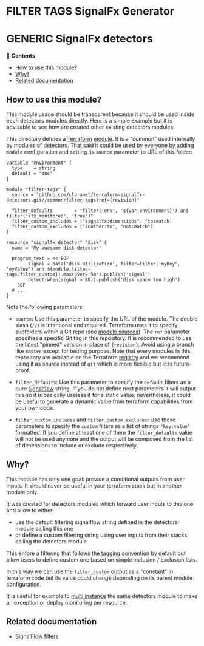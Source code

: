 # FILTER TAGS SignalFx Generator

# GENERIC SignalFx detectors

<!-- START doctoc generated TOC please keep comment here to allow auto update -->
<!-- DON'T EDIT THIS SECTION, INSTEAD RE-RUN doctoc TO UPDATE -->
:link: **Contents**

- [How to use this module?](#how-to-use-this-module)
- [Why?](#why)
- [Related documentation](#related-documentation)

<!-- END doctoc generated TOC please keep comment here to allow auto update -->

## How to use this module?

This module usage should be transparent because it should be used inside each detectors modules directly.
Here is a simple example but it is advisable to see how are created other existing detectors modules:

This directory defines a [Terraform](https://www.terraform.io/) 
[module](https://www.terraform.io/docs/modules/usage.html). It is a "common" used internally by modules of 
detectors. That said it could be used by everyone by adding `module` configuration and setting its `source` 
parameter to URL of this folder:

```hcl
variable "environment" {
  type    = string
  default = "doc"
}

module "filter-tags" {
  source = "github.com/claranet/terraform-signalfx-detectors.git//common/filter-tags?ref={revision}"

  filter_defaults        = "filter('env', '${var.environment}') and filter('sfx_monitored', 'true')"
  filter_custom_includes = ["signalfx:dimensions", "to:match]
  filter_custom_excludes = ["another:to", "not:match"]
}

resource "signalfx_detector" "disk" {
  name = "My awesome disk detector"

  program_text = <<-EOF
        signal = data('disk.utilization', filter=filter('myKey', 'myValue') and ${module.filter-tags.filter_custom}).max(over='5m').publish('signal')
        detect(when(signal > 80)).publish('disk space too high')
    EOF
  # ...
}

```

Note the following parameters:

* `source`: Use this parameter to specify the URL of the module. The double slash (`//`) is intentional  and required. 
  Terraform uses it to specify subfolders within a Git repo (see [module
  sources](https://www.terraform.io/docs/modules/sources.html)). The `ref` parameter specifies a specific Git tag in
  this repository. It is recommended to use the latest "pinned" version in place of `{revision}`. Avoid using a branch 
  like `master` except for testing purpose. Note that every modules in this repository are available on the Terraform 
  [registry](https://registry.terraform.io/modules/claranet/detectors/signalfx) and we recommend using it as source 
  instead of `git` which is more flexible but less future-proof.

* `filter_defaults`: Use this parameter to specify the `default` filters as a pure 
  [signalflow](https://dev.splunk.com/observability/docs/signalflow/functions/filter_function/) string. If you do not 
  define next parameters it will output this so it is basically useless if for a static value. nevertheless, it could 
  be useful to generate a dynamic value from terraform capabilities from your own code.

* `filter_custom_includes` and `filter_custom_excludes`: Use these parameters to specify the `custom` filters as a 
  list of strings `"key:value"` formatted. If you define at least one of them the `filter_defaults` value will not be 
  used anymore and the output will be composed from the list of dimensions to include or exclude respectively.

## Why?

This module has only one goal: provide a conditional outputs from user inputs.
It should never be useful in your terraform stack but in another module only. 

It was created for detectors modules which forward user inputs to this one and allow to either:

* use the default filtering signalflow string defined in the detectors module calling this one
* or define a custom filtering string using user inputs from their stacks calling the detectors module

This enfore a filtering that follows the [tagging 
convention](https://github.com/claranet/terraform-signalfx-detectors/wiki/Tagging-convention) by default but allow 
users to define custom one based on simple inclusion / exclusion lists.

In this way we can use the `filter_custom` output as a "constant" in terraform code but its value could change depending 
on its parent module configuration.

It is useful for example to [multi 
instance](https://github.com/claranet/terraform-signalfx-detectors/wiki/Guidance#Multiple-instances) the same detectors 
module to make an exception or deploy monitoring per resource.

## Related documentation

* [SignalFlow filters](https://developers.signalfx.com/signalflow_analytics/signalflow_overview.html#_filters)

